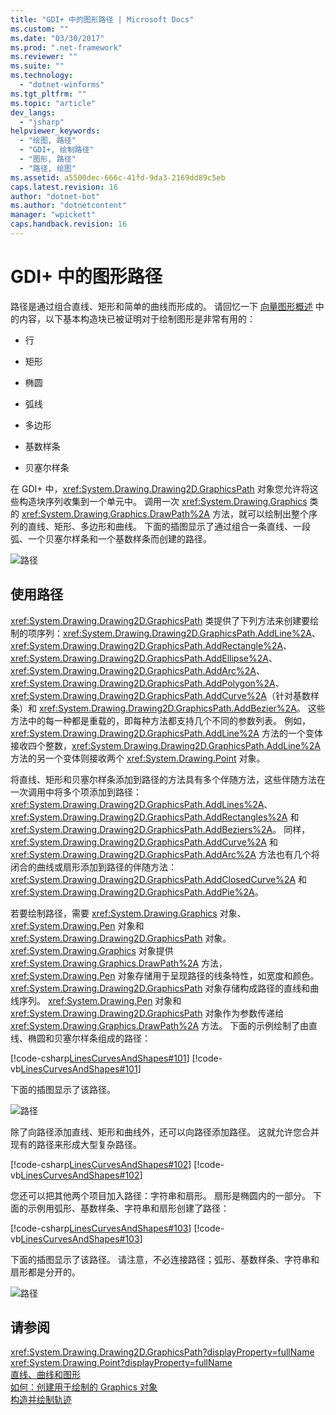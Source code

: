 ```yaml
---
title: "GDI+ 中的图形路径 | Microsoft Docs"
ms.custom: ""
ms.date: "03/30/2017"
ms.prod: ".net-framework"
ms.reviewer: ""
ms.suite: ""
ms.technology: 
  - "dotnet-winforms"
ms.tgt_pltfrm: ""
ms.topic: "article"
dev_langs: 
  - "jsharp"
helpviewer_keywords: 
  - "绘图, 路径"
  - "GDI+, 绘制路径"
  - "图形, 路径"
  - "路径, 绘图"
ms.assetid: a5500dec-666c-41fd-9da3-2169dd89c5eb
caps.latest.revision: 16
author: "dotnet-bot"
ms.author: "dotnetcontent"
manager: "wpickett"
caps.handback.revision: 16
---
```

# GDI+ 中的图形路径
路径是通过组合直线、矩形和简单的曲线而形成的。  请回忆一下 [向量图形概述](../../../../docs/framework/winforms/advanced/vector-graphics-overview.md) 中的内容，以下基本构造块已被证明对于绘制图形是非常有用的：  
  
-   行  
  
-   矩形  
  
-   椭圆  
  
-   弧线  
  
-   多边形  
  
-   基数样条  
  
-   贝塞尔样条  
  
 在 GDI\+ 中，<xref:System.Drawing.Drawing2D.GraphicsPath> 对象您允许将这些构造块序列收集到一个单元中。  调用一次 <xref:System.Drawing.Graphics> 类的 <xref:System.Drawing.Graphics.DrawPath%2A> 方法，就可以绘制出整个序列的直线、矩形、多边形和曲线。  下面的插图显示了通过组合一条直线、一段弧、一个贝塞尔样条和一个基数样条而创建的路径。  
  
 ![路径](../../../../docs/framework/winforms/advanced/media/aboutgdip02-art14.png "Aboutgdip02\_art14")  
  
## 使用路径  
 <xref:System.Drawing.Drawing2D.GraphicsPath> 类提供了下列方法来创建要绘制的项序列：<xref:System.Drawing.Drawing2D.GraphicsPath.AddLine%2A>、<xref:System.Drawing.Drawing2D.GraphicsPath.AddRectangle%2A>、<xref:System.Drawing.Drawing2D.GraphicsPath.AddEllipse%2A>、<xref:System.Drawing.Drawing2D.GraphicsPath.AddArc%2A>、<xref:System.Drawing.Drawing2D.GraphicsPath.AddPolygon%2A>、<xref:System.Drawing.Drawing2D.GraphicsPath.AddCurve%2A>（针对基数样条）和 <xref:System.Drawing.Drawing2D.GraphicsPath.AddBezier%2A>。  这些方法中的每一种都是重载的，即每种方法都支持几个不同的参数列表。  例如，<xref:System.Drawing.Drawing2D.GraphicsPath.AddLine%2A> 方法的一个变体接收四个整数，<xref:System.Drawing.Drawing2D.GraphicsPath.AddLine%2A> 方法的另一个变体则接收两个 <xref:System.Drawing.Point> 对象。  
  
 将直线、矩形和贝塞尔样条添加到路径的方法具有多个伴随方法，这些伴随方法在一次调用中将多个项添加到路径：<xref:System.Drawing.Drawing2D.GraphicsPath.AddLines%2A>、<xref:System.Drawing.Drawing2D.GraphicsPath.AddRectangles%2A> 和 <xref:System.Drawing.Drawing2D.GraphicsPath.AddBeziers%2A>。  同样，<xref:System.Drawing.Drawing2D.GraphicsPath.AddCurve%2A> 和 <xref:System.Drawing.Drawing2D.GraphicsPath.AddArc%2A> 方法也有几个将闭合的曲线或扇形添加到路径的伴随方法：<xref:System.Drawing.Drawing2D.GraphicsPath.AddClosedCurve%2A> 和 <xref:System.Drawing.Drawing2D.GraphicsPath.AddPie%2A>。  
  
 若要绘制路径，需要 <xref:System.Drawing.Graphics> 对象、<xref:System.Drawing.Pen> 对象和 <xref:System.Drawing.Drawing2D.GraphicsPath> 对象。  <xref:System.Drawing.Graphics> 对象提供 <xref:System.Drawing.Graphics.DrawPath%2A> 方法，<xref:System.Drawing.Pen> 对象存储用于呈现路径的线条特性，如宽度和颜色。  <xref:System.Drawing.Drawing2D.GraphicsPath> 对象存储构成路径的直线和曲线序列。  <xref:System.Drawing.Pen> 对象和 <xref:System.Drawing.Drawing2D.GraphicsPath> 对象作为参数传递给 <xref:System.Drawing.Graphics.DrawPath%2A> 方法。  下面的示例绘制了由直线、椭圆和贝塞尔样条组成的路径：  
  
 [!code-csharp[LinesCurvesAndShapes#101](../../../../samples/snippets/csharp/VS_Snippets_Winforms/LinesCurvesAndShapes/CS/Class1.cs#101)]
 [!code-vb[LinesCurvesAndShapes#101](../../../../samples/snippets/visualbasic/VS_Snippets_Winforms/LinesCurvesAndShapes/VB/Class1.vb#101)]  
  
 下面的插图显示了该路径。  
  
 ![路径](../../../../docs/framework/winforms/advanced/media/aboutgdip02-art15.png "Aboutgdip02\_art15")  
  
 除了向路径添加直线、矩形和曲线外，还可以向路径添加路径。  这就允许您合并现有的路径来形成大型复杂路径。  
  
 [!code-csharp[LinesCurvesAndShapes#102](../../../../samples/snippets/csharp/VS_Snippets_Winforms/LinesCurvesAndShapes/CS/Class1.cs#102)]
 [!code-vb[LinesCurvesAndShapes#102](../../../../samples/snippets/visualbasic/VS_Snippets_Winforms/LinesCurvesAndShapes/VB/Class1.vb#102)]  
  
 您还可以把其他两个项目加入路径：字符串和扇形。  扇形是椭圆内的一部分。  下面的示例用弧形、基数样条、字符串和扇形创建了路径：  
  
 [!code-csharp[LinesCurvesAndShapes#103](../../../../samples/snippets/csharp/VS_Snippets_Winforms/LinesCurvesAndShapes/CS/Class1.cs#103)]
 [!code-vb[LinesCurvesAndShapes#103](../../../../samples/snippets/visualbasic/VS_Snippets_Winforms/LinesCurvesAndShapes/VB/Class1.vb#103)]  
  
 下面的插图显示了该路径。  请注意，不必连接路径；弧形、基数样条、字符串和扇形都是分开的。  
  
 ![路径](../../../../docs/framework/winforms/advanced/media/aboutgdip02-art16.png "Aboutgdip02\_Art16")  
  
## 请参阅  
 <xref:System.Drawing.Drawing2D.GraphicsPath?displayProperty=fullName>   
 <xref:System.Drawing.Point?displayProperty=fullName>   
 [直线、曲线和图形](../../../../docs/framework/winforms/advanced/lines-curves-and-shapes.md)   
 [如何：创建用于绘制的 Graphics 对象](../../../../docs/framework/winforms/advanced/how-to-create-graphics-objects-for-drawing.md)   
 [构造并绘制轨迹](../../../../docs/framework/winforms/advanced/constructing-and-drawing-paths.md)